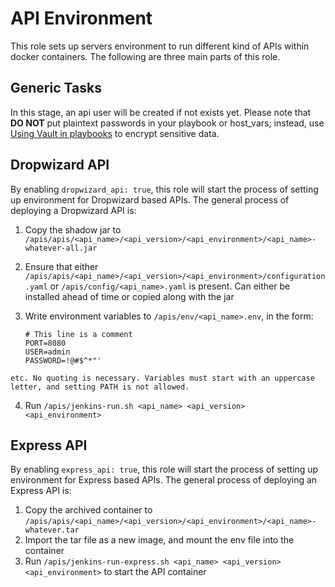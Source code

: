 API Environment
===

This role sets up servers environment to run different kind of APIs within docker containers. The following are three main parts of this role.

## Generic Tasks

In this stage, an api user will be created if not exists yet. Please note that **DO NOT** put plaintext passwords in your playbook or host_vars; instead, use [Using Vault in playbooks](https://docs.ansible.com/ansible/latest/user_guide/playbooks_vault.html) to encrypt sensitive data.

## Dropwizard API

By enabling `dropwizard_api: true`, this role will start the process of setting up environment for Dropwizard based APIs. The general process of deploying a Dropwizard API is:

  1. Copy the shadow jar to `/apis/apis/<api_name>/<api_version>/<api_environment>/<api_name>-whatever-all.jar`
  2. Ensure that either `/apis/apis/<api_name>/<api_version>/<api_environment>/configuration.yaml` or `/apis/config/<api_name>.yaml` is present. Can either be installed ahead of time or copied along with the jar
  3. Write environment variables to `/apis/env/<api_name>.env`, in the form:

      ```
      # This line is a comment
      PORT=8080
      USER=admin
      PASSWORD=!@#$^*"'
      ```

    etc. No quoting is necessary. Variables must start with an uppercase letter, and setting PATH is not allowed.

  4. Run `/apis/jenkins-run.sh <api_name> <api_version> <api_environment>`

## Express API

By enabling `express_api: true`, this role will start the process of setting up environment for Express based APIs. The general process of deploying an Express API is:

  1. Copy the archived container to `/apis/apis/<api_name>/<api_version>/<api_environment>/<api_name>-whatever.tar`
  2. Import the tar file as a new image, and mount the env file into the container
  3. Run `/apis/jenkins-run-express.sh <api_name> <api_version> <api_environment>` to start the API container
